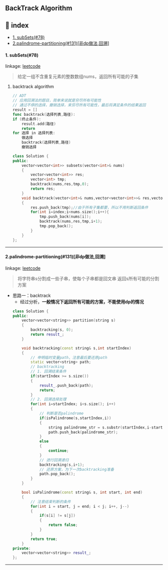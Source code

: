 ## BackTrack Algorithm

## 📑 index
* <a href="#subsets">1. subSets(#78)</a>
* <a href="#pp">2. ​​palindrome-partitioning(#131)[非dp做法,回溯]</a>









<div id="subSets" onclick="window.location.hash">

#### 1. subSets(#78)
linkage: [leetcode](https://leetcode-cn.com/problems/subsets/ "查找集合所有子集")
> 给定一组不含重复元素的整数数组nums，返回所有可能的子集
1. backtrack algorithm

    ```go
    // ADT
    // 应用回溯法的题目，简单来说就是穷尽所有可能性
    // 通过不停的选择，撤销选择，来穷尽所有可能性，最后将满足条件的结果返回
    result = []
    func backtrack(选择列表,路径):
    if (终止条件):
        result.add(路径)
        return
    for 选择 in 选择列表:
        做选择
        backtrack(选择列表,路径)
        撤销选择
    ```

    ```cpp
    class Solution {
    public:
        vector<vector<int>> subsets(vector<int>& nums)
        {
            vector<vector<int>> res;
            vector<int> tmp;
            backtrack(nums,res,tmp,0);
            return res;
        }
        void backtrack(vector<int>& nums,vector<vector<int>>& res,vector<int> tmp,int index)
        {
            res.push_back(tmp);//由于所有子集都要，所以不用判断返回条件
            for(int i=index;i<nums.size();i++){
                tmp.push_back(nums[i]);
                backtrack(nums,res,tmp,i+1);
                tmp.pop_back();
            }
        }
    };
    ```
---

<div id="pp" onclick="window.location.hash">

#### 2. ​​palindrome-partitioning(#131)[非dp做法,回溯]
linkage: [leetcode](https://leetcode-cn.com/problems/palindrome-partitioning/ "三角形最小路径和")
> 将字符串s分割成一些子串，使每个子串都是回文串
> 返回s所有可能的分割方案
- 思路一：backtrack
  - 经过分析，**一般情况下返回所有可能的方案，不能使用dp的情况**
  ```cpp
  class Solution {
  public:
      vector<vector<string>> partition(string s)
      {
          backtracking(s, 0);
          return result_;
      }

      void backtracking(const string& s,int startIndex)
      {
          // 申明临时变量path，注意最后要还原path
          static vector<string> path;
          // backtracking
          // 1. 回溯结束条件
          if(startIndex >= s.size())
          {
              result_.push_back(path);
              return;
          }
          // 2. 回溯选择处理
          for(int i=startIndex; i<s.size(); i++)
          {
              // 判断是否palindrome
              if(isPalindrome(s,startIndex,i))
              {
                  string palindrome_str = s.substr(startIndex,i-startIndex+1);
                  path.push_back(palindrome_str);
              }
              else
              {
                  continue;
              }
              // 进行回溯递归
              backtracking(s,i+1);
              // 还原方案，为下一次backtracking准备
              path.pop_back();
          }
      }

      bool isPalindrome(const string& s, int start, int end)
      {
          // 注意结束判断的条件
          for(int i = start, j = end; i < j; i++, j--)
          {
              if(s[i] != s[j])
              {
                  return false;
              }
          }
          return true;
      }
  private:
      vector<vector<string>> result_;
  };
  ```
---